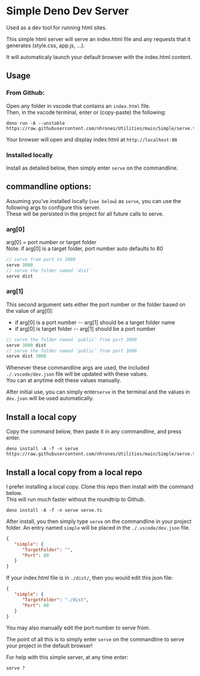 
# Simple Deno Dev Server

Used as a dev tool for running html sites.     

This simple html server will serve an index.html file and any requests that it generates (style.css, app.js, ...).

It will automaticaly launch your default browser with the index.html content.

## Usage
### From Github:
Open any folder in vscode that contains an `index.html` file.     
Then, in the vscode terminal, enter or (copy-paste) the following: 
```
deno run -A --unstable https://raw.githubusercontent.com/nhrones/Utilities/main/Simple/serve.ts
```
Your browser will open and display index.html at `http://localhost:80`

### Installed locally
Install as detailed below, then simply enter `serve` on the commandline.

## commandline options:

Assuming you've installed locally (`see below`) as `serve`, you can use the following args to configure this server.    
These will be persisted in the project for all future calls to serve.    

### arg[0]
arg[0] = port number or target folder    
Note: if arg[0] is a target folder, port number auto defaults to 80
```ts
// serve from port to 3000
serve 3000
// serve the folder named `dist`
serve dist
```
### arg[1]
This second argument sets either the port number or the folder based on the value of arg[0]:    
  - if arg[0] is a port number -- arg[1] should be a target folder name
  - if arg[0] is target folder -- arg[1] should be a port number
```ts
// serve the folder named `public` from port 3000
serve 3000 dist
// serve the folder named `public` from port 3000
serve dist 3000

```
Whenever these commandline args are used, the included `./.vscode/dev.json` file will be updated with these values.     
You can at anytime edit these values manually.    

After initial use, you can simply enter`serve` in the terminal and the values in `dev.json` will be used automatically.   

## Install a local copy
Copy the command below, then paste it in any commandline, and press enter. 
```
deno install -A -f -n serve https://raw.githubusercontent.com/nhrones/Utilities/main/Simple/serve.ts

```
## Install a local copy from a local repo
I prefer installing a local copy.  Clone this repo then install with the command below.    
This will run much faster without the roundtrip to Github.
```
deno install -A -f -n serve serve.ts
```
After install, you then simply type `serve` on the commandline in your project folder.
An entry named `simple` will be placed in the `./.vscode/dev.json` file.
```json
{
   "simple": {
      "TargetFolder": "",
      "Port": 80
   }
}
```
If your index.html file is in `./dist/`, then you would edit this json file:
```json
{
   "simple": {
      "TargetFolder": "./dist",
      "Port": 80
   }
}
```
You may also manually edit the port number to serve from.

The point of all this is to simply enter `serve` on the commandline to serve your project in the default browser!

For help with this simple server, at any time enter:
```
serve ?
``` 